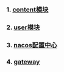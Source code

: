 ### 1. [content模块](./content-center/HELP.md)          
### 2. [user模块](./user-center/HELP.md)          
### 3. [nacos配置中心](./nacos-config/HELP.md)          
### 4. [gateway](./gateway/HELP.md)          